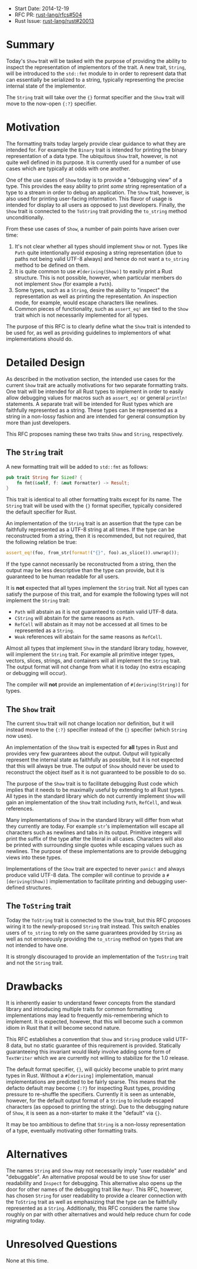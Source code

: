 - Start Date: 2014-12-19
- RFC PR: [rust-lang/rfcs#504](https://github.com/rust-lang/rfcs/pull/504)
- Rust Issue: [rust-lang/rust#20013](https://github.com/rust-lang/rust/issues/20013)

# Summary

Today's `Show` trait will be tasked with the purpose of providing the ability to
inspect the representation of implementors of the trait. A new trait, `String`,
will be introduced to the `std::fmt` module to in order to represent data that
can essentially be serialized to a string, typically representing the precise
internal state of the implementor.

The `String` trait will take over the `{}` format specifier and the `Show` trait
will move to the now-open `{:?}` specifier.

# Motivation

The formatting traits today largely provide clear guidance to what they are
intended for. For example the `Binary` trait is intended for printing the binary
representation of a data type. The ubiquitous `Show` trait, however, is not
quite well defined in its purpose. It is currently used for a number of use
cases which are typically at odds with one another.

One of the use cases of `Show` today is to provide a "debugging view" of a type.
This provides the easy ability to print *some* string representation of a type
to a stream in order to debug an application. The `Show` trait, however, is also
used for printing user-facing information. This flavor of usage is intended for
display to all users as opposed to just developers. Finally, the `Show` trait is
connected to the `ToString` trait providing the `to_string` method
unconditionally.

From these use cases of `Show`, a number of pain points have arisen over time:

1. It's not clear whether all types should implement `Show` or not. Types like
   `Path` quite intentionally avoid exposing a string representation (due to
   paths not being valid UTF-8 always) and hence do not want a `to_string`
   method to be defined on them.
2. It is quite common to use `#[deriving(Show)]` to easily print a Rust
   structure. This is not possible, however, when particular members do not
   implement `Show` (for example a `Path`).
3. Some types, such as a `String`, desire the ability to "inspect" the
   representation as well as printing the representation. An inspection mode,
   for example, would escape characters like newlines.
4. Common pieces of functionality, such as `assert_eq!` are tied to the `Show`
   trait which is not necessarily implemented for all types.

The purpose of this RFC is to clearly define what the `Show` trait is intended
to be used for, as well as providing guidelines to implementors of what
implementations should do.

# Detailed Design

As described in the motivation section, the intended use cases for the current
`Show` trait are actually motivations for two separate formatting traits. One
trait will be intended for all Rust types to implement in order to easily allow
debugging values for macros such as `assert_eq!` or general `println!`
statements. A separate trait will be intended for Rust types which are
faithfully represented as a string. These types can be represented as a string
in a non-lossy fashion and are intended for general consumption by more than
just developers.

This RFC proposes naming these two traits `Show` and `String`, respectively.

## The `String` trait

A new formatting trait will be added to `std::fmt` as follows:

```rust
pub trait String for Sized? {
    fn fmt(&self, f: &mut Formatter) -> Result;
}
```

This trait is identical to all other formatting traits except for its name. The
`String` trait will be used with the `{}` format specifier, typically considered
the default specifier for Rust.

An implementation of the `String` trait is an assertion that the type can be
faithfully represented as a UTF-8 string at all times. If the type can be
reconstructed from a string, then it is recommended, but not required, that the
following relation be true:

```rust
assert_eq!(foo, from_str(format!("{}", foo).as_slice()).unwrap());
```

If the type cannot necessarily be reconstructed from a string, then the output
may be less descriptive than the type can provide, but it is guaranteed to be
human readable for all users.

It is **not** expected that all types implement the `String` trait. Not all
types can satisfy the purpose of this trait, and for example the following types
will not implement the `String` trait:

* `Path` will abstain as it is not guaranteed to contain valid UTF-8 data.
* `CString` will abstain for the same reasons as `Path`.
* `RefCell` will abstain as it may not be accessed at all times to be
  represented as a `String`.
* `Weak` references will abstain for the same reasons as `RefCell`.

Almost all types that implement `Show` in the standard library today, however,
will implement the `String` trait. For example all primitive integer types,
vectors, slices, strings, and containers will all implement the `String` trait.
The output format will not change from what it is today (no extra escaping or
debugging will occur).

The compiler will **not** provide an implementation of `#[deriving(String)]` for
types.

## The `Show` trait

The current `Show` trait will not change location nor definition, but it will
instead move to the `{:?}` specifier instead of the `{}` specifier (which
`String` now uses).

An implementation of the `Show` trait is expected for **all** types in Rust and
provides very few guarantees about the output. Output will typically represent
the internal state as faithfully as possible, but it is not expected that this
will always be true. The output of `Show` should never be used to reconstruct
the object itself as it is not guaranteed to be possible to do so.

The purpose of the `Show` trait is to facilitate debugging Rust code which
implies that it needs to be maximally useful by extending to all Rust types. All
types in the standard library which do not currently implement `Show` will gain
an implementation of the `Show` trait including `Path`, `RefCell`, and `Weak`
references.

Many implementations of `Show` in the standard library will differ from what
they currently are today. For example `str`'s implementation will escape all
characters such as newlines and tabs in its output. Primitive integers will
print the suffix of the type after the literal in all cases. Characters will
also be printed with surrounding single quotes while escaping values such as
newlines. The purpose of these implementations are to provide debugging views
into these types.

Implementations of the `Show` trait are expected to never `panic!` and always
produce valid UTF-8 data. The compiler will continue to provide a
`#[deriving(Show)]` implementation to facilitate printing and debugging
user-defined structures.

## The `ToString` trait

Today the `ToString` trait is connected to the `Show` trait, but this RFC
proposes wiring it to the newly-proposed `String` trait instead. This switch
enables users of `to_string` to rely on the same guarantees provided by `String`
as well as not erroneously providing the `to_string` method on types that are
not intended to have one.

It is strongly discouraged to provide an implementation of the `ToString` trait
and not the `String` trait.

# Drawbacks

It is inherently easier to understand fewer concepts from the standard library
and introducing multiple traits for common formatting implementations may lead
to frequently mis-remembering which to implement. It is expected, however, that
this will become such a common idiom in Rust that it will become second nature.

This RFC establishes a convention that `Show` and `String` produce valid UTF-8
data, but no static guarantee of this requirement is provided. Statically
guaranteeing this invariant would likely involve adding some form of
`TextWriter` which we are currently not willing to stabilize for the 1.0
release.

The default format specifier, `{}`, will quickly become unable to print many
types in Rust. Without a `#[deriving]` implementation, manual implementations
are predicted to be fairly sparse. This means that the defacto default may
become `{:?}` for inspecting Rust types, providing pressure to re-shuffle the
specifiers. Currently it is seen as untenable, however, for the default output
format of a `String` to include escaped characters (as opposed to printing the
string). Due to the debugging nature of `Show`, it is seen as a non-starter to
make it the "default" via `{}`.

It may be too ambitious to define that `String` is a non-lossy representation of
a type, eventually motivating other formatting traits.

# Alternatives

The names `String` and `Show` may not necessarily imply "user readable" and
"debuggable". An alternative proposal would be to use `Show` for user
readability and `Inspect` for debugging. This alternative also opens up the door
for other names of the debugging trait like `Repr`. This RFC, however, has
chosen `String` for user readability to provide a clearer connection with the
`ToString` trait as well as emphasizing that the type can be faithfully
represented as a `String`. Additionally, this RFC considers the name `Show`
roughly on par with other alternatives and would help reduce churn for code
migrating today.

# Unresolved Questions

None at this time.
